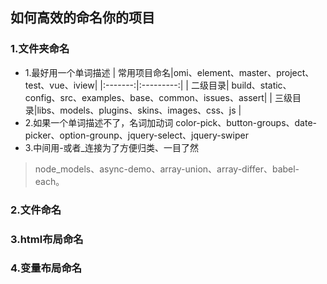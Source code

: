 ## 如何高效的命名你的项目
### 1.文件夹命名
* 1.最好用一个单词描述
| 常用项目命名|omi、element、master、project、test、vue、iview|
|:-------:|:---------:|
| 二级目录| build、static、config、src、examples、base、common、issues、assert|
| 三级目录|libs、models、plugins、skins、images、css、js |
* 2.如果一个单词描述不了，名词加动词
color-pick、button-groups、date-picker、option-grounp、jquery-select、jquery-swiper
* 3.中间用-或者_连接为了方便归类、一目了然
>node_models、async-demo、array-union、array-differ、babel-each。
### 2.文件命名


### 3.html布局命名


### 4.变量布局命名